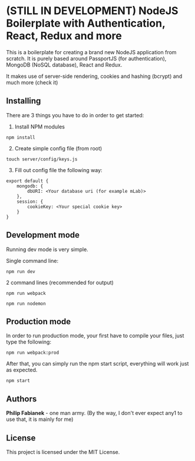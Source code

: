 # (STILL IN DEVELOPMENT) NodeJS Boilerplate with Authentication, React, Redux and more

This is a boilerplate for creating a brand new NodeJS application from scratch. It is purely based around PassportJS (for authentication), MongoDB (NoSQL database), React and Redux.

It makes use of server-side rendering, cookies and hashing (bcrypt) and much more (check it)

## Installing

There are 3 things you have to do in order to get started:

1) Install NPM modules

```
npm install
```

2) Create simple config file (from root)

```
touch server/config/keys.js
```

3) Fill out config file the following way:

```
export default {
    mongodb: {
        dbURI: <Your database uri (for example mLab)>
    },
    session: {
        cookieKey: <Your special cookie key>
    }
}
```

## Development mode

Running dev mode is very simple.

Single command line:

```
npm run dev
```

2 command lines (recommended for output)

```
npm run webpack
```

```
npm run nodemon
```

## Production mode

In order to run production mode, your first have to compile your files, just type the following:

```
npm run webpack:prod
```

After that, you can simply run the npm start script, everything will work just as expected.

```
npm start
```

## Authors

**Philip Fabianek** - one man army. (By the way, I don't ever expect any1 to use that, it is mainly for me)

## License

This project is licensed under the MIT License.
